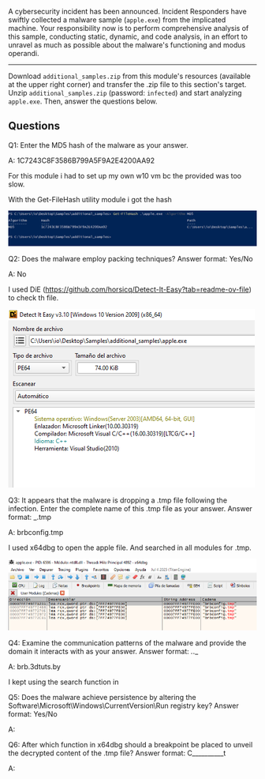 
A cybersecurity incident has been announced. Incident Responders have swiftly collected a malware sample (`apple.exe`) from the implicated machine. Your responsibility now is to perform comprehensive analysis of this sample, conducting static, dynamic, and code analysis, in an effort to unravel as much as possible about the malware's functioning and modus operandi.

---

Download `additional_samples.zip` from this module's resources (available at the upper right corner) and transfer the .zip file to this section's target. Unzip `additional_samples.zip` (password: `infected`) and start analyzing `apple.exe`. Then, answer the questions below.


## Questions 

Q1: Enter the MD5 hash of the malware as your answer.

A: 1C7243C8F3586B799A5F9A2E4200AA92

For this module i had to set up my own w10 vm bc the provided was too slow.

With the Get-FileHash utility module i got the hash

![](../../Img/Pasted%20image%2020250712162123.png)

Q2: Does the malware employ packing techniques? Answer format: Yes/No

A: No

I used DiE (https://github.com/horsicq/Detect-It-Easy?tab=readme-ov-file) to check th file.

![](../../Img/Pasted%20image%2020250712163201.png)

Q3: It appears that the malware is dropping a .tmp file following the infection. Enter the complete name of this .tmp file as your answer. Answer format: _.tmp

A: brbconfig.tmp

I used x64dbg to open the apple file.
And searched in all modules for .tmp.

![](../../Img/Pasted%20image%2020250712163534.png)

Q4: Examine the communication patterns of the malware and provide the domain it interacts with as your answer. Answer format: _._._

A: brb.3dtuts.by

I kept using the search function in  

Q5: Does the malware achieve persistence by altering the Software\Microsoft\Windows\CurrentVersion\Run registry key? Answer format: Yes/No

A:

Q6: After which function in x64dbg should a breakpoint be placed to unveil the decrypted content of the .tmp file? Answer format: C__________t

A:
